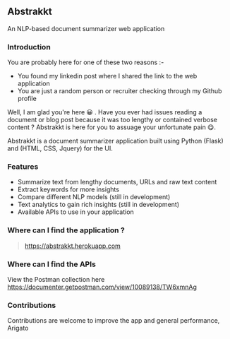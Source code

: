 ## Abstrakkt 

An NLP-based document summarizer web application

### Introduction 
You are probably here for one of these two reasons :- 
- You found my linkedin post where I shared the link to the web application 
- You are just a random person or recruiter checking through my Github profile 

Well, I am glad you're here 😀 . Have you ever had issues reading a document or blog post because it was too lengthy or contained verbose content ? Abstrakkt is here for you to assuage your unfortunate pain 😋. 

Abstrakkt is a document summarizer application built using Python (Flask) and (HTML, CSS, Jquery) for the UI.  

### Features 
- Summarize text from lengthy documents, URLs and raw text content 
- Extract keywords for more insights 
- Compare different NLP models (still in development)
- Text analytics to gain rich insights (still in development)
- Available APIs to use in your application

### Where can I find the application ?

> https://abstrakkt.herokuapp.com

### Where can I find the APIs 

View the Postman collection here https://documenter.getpostman.com/view/10089138/TW6xmnAg

### Contributions 

Contributions are welcome to improve the app and general performance, Arigato 